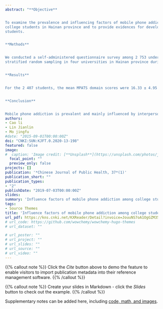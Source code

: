 ```yaml
---
abstract: "**Objective**


To examine the prevalence and influencing factors of mobile phone addiction (MPA) among
college students in Hainan province and to provide evidences for developing measures on intervention of MPA in the
students. 


**Methods**


We conducted a self-administered questionnaire survey among 2 753 undergraduates recruited with
stratified random sampling in four universities in Hainan province during October – November 2017. Mobile Phone Addiction Tendency Scale (MPATS), Time Management Tendency Scale (TMDS) and Inventory of Interpersonal ProblemsShort Version (IIP-32) were used in the survey. Structural equation model (SEM) was adopted to analyze influence factors of MPA. 


**Results**


For the 2 407 students, the mean MPATS domain scores were 16.33 ± 4.95 for withdrawal symptoms, 9.32 ± 3.45 for salience, 7.17 ± 2.74 for social comfort, and 7.56 ± 2.67 for mood change and the mean overall MPATS was 40.38 ± 11.93, respectively. Of all the students, 26.92% (648) were assessed with MPA. For all the students, the TMDS domain scores were 28.23 ± 6.38 for time value sense, 57.11 ± 12.38 for time surveillance, 26.70 ± 5.65 for time efficacy sense, and 112.04 ± 22.018 for time management tendency; the IIP-32 dimensional scores were 9.10 ± 3.58 for hard to be social, 10.15 ± 3.54 for hard to be assertive, 9.43 ± 3.49 for hard to be supportive, 9.85 ± 3.55 for hard to be involved, 9.20 ± 3.30 for too aggressive, 9.82 ± 3.41 for too open, 10.50 ± 3.51 for too caring, and 9.91 ± 3.40 for too dependent and the overall IIP-32 score was 77.95 ± 22.47, respectively. SEM analysis demonstrated a significant inverse correlation between time management tendency and interpersonal relationship (β ′ = – 0.165, P < 0.001) and interpersonal relationship had a significant impact on MPA (β ′ = 0.473, P < 0.001). 


**Conclusion**


Mobile phone addiction is prevalent and mainly influenced by interpersonal relationship problems among college students in Hainan province."
authors:
- Cao li
- Lin Jianlin
- Mo jingfu
#date: "2015-09-01T00:00:00Z"
doi: "CNKI:SUN:KJFT.0.2020-13-198"
featured: false
image:
#  caption: 'Image credit: [**Unsplash**](https://unsplash.com/photos/jdD8gXaTZsc)'
  focal_point: ""
  preview_only: false
projects: []
publication: '*Chinese Journal of Public Health, 37*(1)'
publication_short: ""
publication_types:
- "2"
publishDate: "2019-07-03T00:00:00Z"
slides: 
summary: 'Influence factors of mobile phone addiction among college students in Hainan province: a structural equation model-based analysis.'
tags:
- Source Themes
title: 'Influence factors of mobile phone addiction among college students in Hainan province: a structural equation model-based analysis / Chinese paper'
url_pdf: https://kns.cnki.net/KXReader/Detail?invoice=JouuNS7oA1OgGZM35cX8bObAHqwp1W3tYNvNOa7H%2FIYlHzD2S9DT0X75ndduqptctcP5MCJxsq1BTYhzDT0QqqsZg2HO7poNsMc1bTtDbBN49wf0WtwGt%2BBvmg%2BYwrh6uTPBKzaxEOm7C7NyQtLdTszUb%2F3KmpeegmOgK1R%2FPic%3D&DBCODE=CJFD&FileName=ZGGW202101022&TABLEName=cjfdlast2021&nonce=3A49B3EED5C14FB6B3BDE23A0B461772&uid=&TIMESTAMP=1668518281796
# url_code: https://github.com/wowchemy/wowchemy-hugo-themes
# url_dataset: ""

# url_poster: ""
# url_project: ""
# url_slides: ""
# url_source: ""
# url_video: ""
---
```

{{% callout note %}}
Click the *Cite* button above to demo the feature to enable visitors to import publication metadata into their reference management software.
{{% /callout %}}

{{% callout note %}}
Create your slides in Markdown - click the *Slides* button to check out the example.
{{% /callout %}}

Supplementary notes can be added here, including [code, math, and images](https://wowchemy.com/docs/writing-markdown-latex/).



